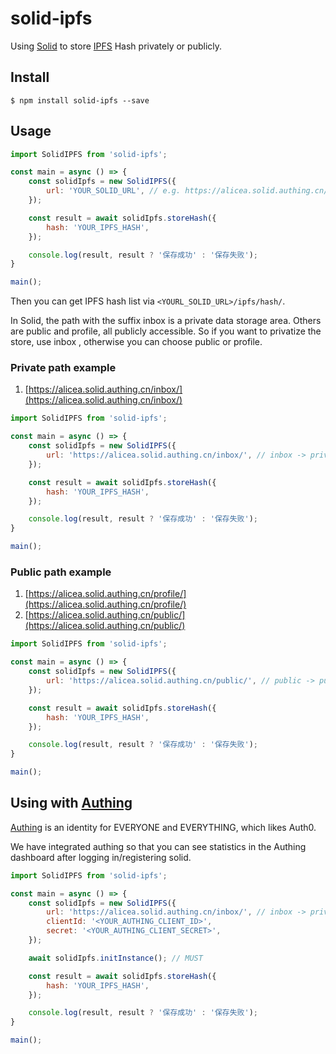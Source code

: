 # solid-ipfs

Using [Solid](https://solid.inrupt.com) to store [IPFS](https://ipfs.io) Hash privately or publicly.

## Install

```shell
$ npm install solid-ipfs --save
```

## Usage

```javascript
import SolidIPFS from 'solid-ipfs';

const main = async () => {
    const solidIpfs = new SolidIPFS({
        url: 'YOUR_SOLID_URL', // e.g. https://alicea.solid.authing.cn/inbox/
    });

    const result = await solidIpfs.storeHash({
        hash: 'YOUR_IPFS_HASH',
    });

    console.log(result, result ? '保存成功' : '保存失败');
}

main();
```

Then you can get IPFS hash list via `<YOURL_SOLID_URL>/ipfs/hash/`.

In Solid, the path with the suffix inbox is a private data storage area. Others are public and profile, all publicly accessible. So if you want to privatize the store, use inbox , otherwise you can choose public or profile.

### Private path example

1. [https://alicea.solid.authing.cn/inbox/](https://alicea.solid.authing.cn/inbox/)

```javascript
import SolidIPFS from 'solid-ipfs';

const main = async () => {
    const solidIpfs = new SolidIPFS({
        url: 'https://alicea.solid.authing.cn/inbox/', // inbox -> private
    });

    const result = await solidIpfs.storeHash({
        hash: 'YOUR_IPFS_HASH',
    });

    console.log(result, result ? '保存成功' : '保存失败');
}

main();
```

### Public path example

1. [https://alicea.solid.authing.cn/profile/](https://alicea.solid.authing.cn/profile/)
2. [https://alicea.solid.authing.cn/public/](https://alicea.solid.authing.cn/public/)

```javascript
import SolidIPFS from 'solid-ipfs';

const main = async () => {
    const solidIpfs = new SolidIPFS({
        url: 'https://alicea.solid.authing.cn/public/', // public -> public
    });

    const result = await solidIpfs.storeHash({
        hash: 'YOUR_IPFS_HASH',
    });

    console.log(result, result ? '保存成功' : '保存失败');
}

main();
```

## Using with [Authing](https://authing.cn)

[Authing](https://authing.cn) is an identity for EVERYONE and EVERYTHING, which likes Auth0.

We have integrated authing so that you can see statistics in the Authing dashboard after logging in/registering solid.

```javascript
import SolidIPFS from 'solid-ipfs';

const main = async () => {
    const solidIpfs = new SolidIPFS({
        url: 'https://alicea.solid.authing.cn/inbox/', // inbox -> private
        clientId: '<YOUR_AUTHING_CLIENT_ID>',
        secret: '<YOUR_AUTHING_CLIENT_SECRET>',
    });

    await solidIpfs.initInstance(); // MUST

    const result = await solidIpfs.storeHash({
        hash: 'YOUR_IPFS_HASH',
    });

    console.log(result, result ? '保存成功' : '保存失败');
}

main();
```
